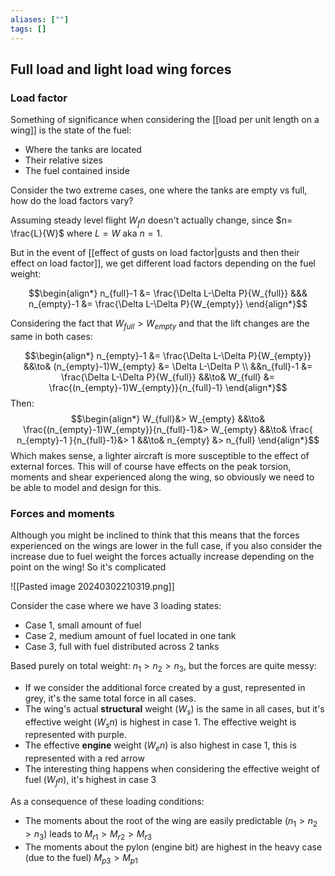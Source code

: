 ```yaml
---
aliases: [""]
tags: []
---
```


## Full load and light load wing forces

### Load factor

Something of significance when considering the [[load per unit length on a wing]] is the state of the fuel:
- Where the tanks are located
- Their relative sizes
- The fuel contained inside

Consider the two extreme cases, one where the tanks are empty vs full, how do the load factors vary?

Assuming steady level flight $W_{f}n$ doesn't actually change, since $n= \frac{L}{W}$ where $L=W$ aka $n=1$. 

But in the event of [[effect of gusts on load factor|gusts and then their effect on load factor]], we get different load factors depending on the fuel weight:

$$\begin{align*}
n_{full}-1 &= \frac{\Delta L-\Delta P}{W_{full}} &&& n_{empty}-1 &= \frac{\Delta L-\Delta P}{W_{empty}}
\end{align*}$$

Considering the fact that $W_{full}>W_{empty}$ and that the lift changes are the same in both cases:

$$\begin{align*}
n_{empty}-1 &= \frac{\Delta L-\Delta P}{W_{empty}} &&\to& (n_{empty}-1)W_{empty} &=  \Delta L-\Delta P \\
&&n_{full}-1 &= \frac{\Delta L-\Delta P}{W_{full}} &&\to& W_{full} &= \frac{(n_{empty}-1)W_{empty}}{n_{full}-1}
\end{align*}$$
Then:
$$\begin{align*}
W_{full}&> W_{empty} &&\to& \frac{(n_{empty}-1)W_{empty}}{n_{full}-1}&> W_{empty}  &&\to& \frac{ n_{empty}-1 }{n_{full}-1}&> 1  &&\to&   n_{empty} &> n_{full} 
\end{align*}$$
Which makes sense, a lighter aircraft is more susceptible to the effect of external forces. This will of course have effects on the peak torsion, moments and shear experienced along the wing, so obviously we need to be able to model and design for this.

### Forces and moments

Although you might be inclined to think that this means that the forces experienced on the wings are lower in the full case, if you also consider the increase due to fuel weight the forces actually increase depending on the point on the wing! So it's complicated

![[Pasted image 20240302210319.png]]

Consider the case where we have 3 loading states:
- Case 1, small amount of fuel
- Case 2, medium amount of fuel located in one tank
- Case 3, full with fuel distributed across 2 tanks

Based purely on total weight: $n_{1}>n_{2}>n_{3}$, but the forces are quite messy: 
- If we consider the additional force created by a gust, represented in grey, it's the same total force in all cases.
- The wing's actual __structural__ weight ($W_{s}$) is the same in all cases, but it's effective weight ($W_{s}n$) is highest in case 1. The effective weight is represented with purple.
- The effective __engine__ weight ($W_{e}n$) is also highest in case 1, this is represented with a red arrow
- The interesting thing happens when considering the effective weight of fuel ($W_{f} n$), it's highest in case 3

As a consequence of these loading conditions:
- The moments about the root of the wing are easily predictable ($n_{1}>n_{2}>n_{3}$) leads to $M_{r1}>M_{r2}>M_{r3}$
- The moments about the pylon (engine bit) are highest in the heavy case (due to the fuel) $M_{p3}>M_{p1}$


